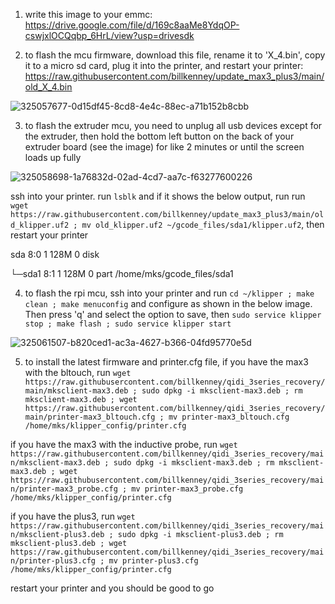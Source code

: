 1. write this image to your emmc: https://drive.google.com/file/d/169c8aaMe8YdqOP-cswjxlOCQqbp_6HrL/view?usp=drivesdk

2. to flash the mcu firmware, download this file, rename it to 'X_4.bin', copy it to a micro sd card, plug it into the printer, and restart your printer: https://raw.githubusercontent.com/billkenney/update_max3_plus3/main/old_X_4.bin

![325057677-0d15df45-8cd8-4e4c-88ec-a71b152b8cbb](https://github.com/billkenney/update_max3_plus3/assets/30010560/7448d933-47bd-43db-b827-41d2d2834b5e)

3. to flash the extruder mcu, you need to unplug all usb devices except for the extruder, then hold the bottom left button on the back of your extruder board (see the image) for like 2 minutes or until the screen loads up fully

![325058698-1a76832d-02ad-4cd7-aa7c-f63277600226](https://github.com/billkenney/update_max3_plus3/assets/30010560/46a879b1-d77c-468d-b7ab-371fcdcf8673)

ssh into your printer. run `lsblk` and if it shows the below output, run run `wget https://raw.githubusercontent.com/billkenney/update_max3_plus3/main/old_klipper.uf2 ; mv old_klipper.uf2 ~/gcode_files/sda1/klipper.uf2`, then restart your printer

sda            8:0    1   128M  0 disk

└─sda1         8:1    1   128M  0 part /home/mks/gcode_files/sda1

4. to flash the rpi mcu, ssh into your printer and run `cd ~/klipper ; make clean ; make menuconfig` and configure as shown in the below image. Then press 'q' and select the option to save, then `sudo service klipper stop ; make flash ; sudo service klipper start`

![325061507-b820ced1-ac3a-4627-b366-04fd95770e5d](https://github.com/billkenney/update_max3_plus3/assets/30010560/de954ba9-a158-42d0-b564-d3a71169f4bc)

5. to install the latest firmware and printer.cfg file, if you have the max3 with the bltouch, run `wget https://raw.githubusercontent.com/billkenney/qidi_3series_recovery/main/mksclient-max3.deb ; sudo dpkg -i mksclient-max3.deb ; rm mksclient-max3.deb ; wget https://raw.githubusercontent.com/billkenney/qidi_3series_recovery/main/printer-max3_bltouch.cfg ; mv printer-max3_bltouch.cfg /home/mks/klipper_config/printer.cfg`

if you have the max3 with the inductive probe, run `wget https://raw.githubusercontent.com/billkenney/qidi_3series_recovery/main/mksclient-max3.deb ; sudo dpkg -i mksclient-max3.deb ; rm mksclient-max3.deb ; wget https://raw.githubusercontent.com/billkenney/qidi_3series_recovery/main/printer-max3_probe.cfg ; mv printer-max3_probe.cfg /home/mks/klipper_config/printer.cfg`

if you have the plus3, run `wget https://raw.githubusercontent.com/billkenney/qidi_3series_recovery/main/mksclient-plus3.deb ; sudo dpkg -i mksclient-plus3.deb ; rm mksclient-plus3.deb ; wget https://raw.githubusercontent.com/billkenney/qidi_3series_recovery/main/printer-plus3.cfg ; mv printer-plus3.cfg /home/mks/klipper_config/printer.cfg`

restart your printer and you should be good to go
